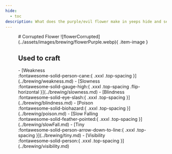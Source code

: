 ```yaml
---
hide:
  - toc
description: What does the purple/evil flower make in yeeps hide and seek
---
```

<figure markdown="1">
# Corrupted Flower
![flowerCorrupted](../assets/images/brewing/flowerPurple.webp){ .item-image }

## Used to craft

<div class="grid cards" markdown>
- [Weakness <br />:fontawesome-solid-person-cane:{ .xxxl .top-spacing }](../brewing/weakness.md)
- [Slowness <br />:fontawesome-solid-gauge-high:{ .xxxl .top-spacing .flip-horizontal }](../brewing/slowness.md)
- [Blindness <br />:fontawesome-solid-eye-slash:{ .xxxl .top-spacing }](../brewing/blindness.md)
- [Poison <br />:fontawesome-solid-biohazard:{ .xxxl .top-spacing }](../brewing/poison.md)
- [Slow Falling <br />:fontawesome-solid-feather-pointed:{ .xxxl .top-spacing }](../brewing/slowFall.md)
- [Tiny <br />:fontawesome-solid-person-arrow-down-to-line:{ .xxxl .top-spacing }](../brewing/tiny.md)
- [Visibility <br />:fontawesome-solid-person:{ .xxxl .top-spacing }](../brewing/visibility.md)
</div>
</figure>
